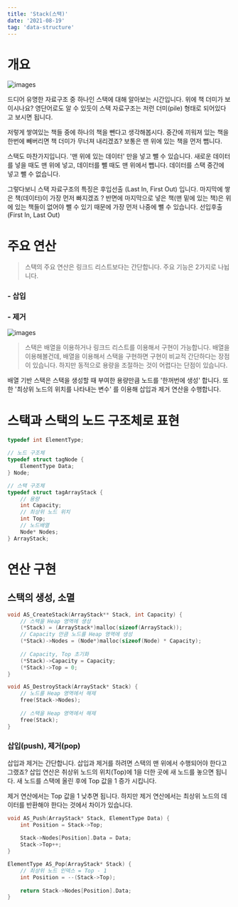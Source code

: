 ```yaml
---
title: 'Stack(스택)'
date: '2021-08-19'
tag: 'data-structure'
---
```


# 개요

![images](https://thumbs.dreamstime.com/b/pile-books-table-pile-books-table-158640732.jpg)

드디어 유명한 자료구조 중 하나인 스택에 대해 알아보는 시간입니다. 위에 책 더미가 보이시나요?
영단어로도 알 수 있듯이 스택 자료구조는 저런 더미(pile) 형태로 되어있다고 보시면 됩니다.

저렇게 쌓여있는 책들 중에 하나의 책을 뺀다고 생각해봅시다. 중간에 끼워져 있는 책을 한번에 빼버리면 책 더미가 무너져
내리겠죠? 보통은 맨 위에 있는 책을 먼저 뺍니다. 

스택도 마찬가지입니다. '맨 위에 있는 데이터' 만을 넣고 뺄 수 있습니다. 새로운 데이터를 넣을 때도 맨 위에 넣고, 
데이터를 뺄 때도 맨 위에서 뺍니다. 데이터를 스택 중간에 넣고 뺄 수 없습니다.

그렇다보니 스택 자료구조의 특징은 후입선출 (Last In, First Out) 입니다. 마지막에 쌓은 책(데이터)이 가장 먼저 빠지겠죠 ?
반면에 마지막으로 넣은 책(맨 밑에 있는 책)은 위에 있는 책들이 없어야 뺄 수 있기 때문에 가장 먼저 나중에 뺄 수 있습니다.
선입후출(First In, Last Out)

# 주요 연산

> 스택의 주요 연산은 링크드 리스트보다는 간단합니다. 주요 기능은 2가지로 나뉩니다.

### - 삽입
### - 제거

![images](https://encrypted-tbn0.gstatic.com/images?q=tbn:ANd9GcQS_JCKnxpttx_h_NXyhTABnHkqOdQ4LE-gug&usqp=CAU)

> 스택은 배열을 이용하거나 링크드 리스트를 이용해서 구현이 가능합니다. 배열을 이용해볼건데, 배열을 이용해서 스택을 구현하면 
> 구현이 비교적 간단하다는 장점이 있습니다. 하지만 동적으로 용량을 조절하는 것이 어렵다는 단점이 있습니다.

배열 기반 스택은 스택을 생성할 때 부여한 용량만큼 노드를 '한꺼번에 생성' 합니다. 또한 '최상위 노드의 위치를 나타내는
변수' 를 이용해 삽입과 제거 연산을 수행합니다. 


# 스택과 스택의 노드 구조체로 표현
```c
typedef int ElementType;

// 노드 구조체
typedef struct tagNode {
    ElementType Data;
} Node;

// 스택 구조체
typedef struct tagArrayStack {
    // 용량
    int Capacity;
    // 최상위 노드 위치
    int Top;
    // 노드배열
    Node* Nodes;
} ArrayStack;
```

# 연산 구현

## 스택의 생성, 소멸

```c
void AS_CreateStack(ArrayStack** Stack, int Capacity) {
    // 스택을 Heap 영역에 생성
    (*Stack) = (ArrayStack*)malloc(sizeof(ArrayStack));
    // Capacity 만큼 노드를 Heap 영역에 생성
    (*Stack)->Nodes = (Node*)malloc(sizeof(Node) * Capacity);
    
    // Capacity, Top 초기화
    (*Stack)->Capacity = Capacity;
    (*Stack)->Top = 0;
}

void AS_DestroyStack(ArrayStack* Stack) {
    // 노드를 Heap 영역에서 해제
    free(Stack->Nodes);
    
    // 스택을 Heap 영역에서 해제
    free(Stack);
}
```

### 삽입(push), 제거(pop)

삽입과 제거는 간단합니다. 삽입과 제거를 하려면 스택의 맨 위에서 수행되어야 한다고 그랬죠? 
삽입 연산은 취상위 노드의 위치(Top)에 1을 더한 곳에 새 노드를 놓으면 됩니다. 새 노드를 스택에 올린 후에 
Top 값을 1 증가 시킵니다.

제거 연산에서는 Top 값을 1 낮추면 됩니다. 하지만 제거 연산에서는 최상위 노드의 데이터를 반환해야 한다는 것에서 차이가
있습니다.

```c
void AS_Push(ArrayStack* Stack, ElementType Data) {
    int Position = Stack->Top;
    
    Stack->Nodes[Position].Data = Data;
    Stack->Top++;
}

ElementType AS_Pop(ArrayStack* Stack) {
    // 최상위 노드 인덱스 = Top - 1
    int Position = --(Stack->Top);
    
    return Stack->Nodes[Position].Data;
}
```
